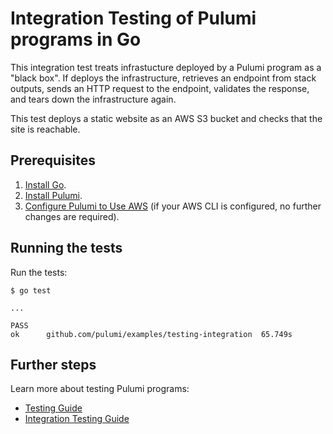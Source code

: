 # Integration Testing of Pulumi programs in Go

This integration test treats infrastucture deployed by a Pulumi program as a "black box". If deploys the infrastructure, retrieves an endpoint from stack outputs, sends an HTTP request to the endpoint, validates the response, and tears down the infrastructure again.

This test deploys a static website as an AWS S3 bucket and checks that the site is reachable.

## Prerequisites

1. [Install Go](https://golang.org/doc/install).
2. [Install Pulumi](https://www.pulumi.com/docs/get-started/install/).
3. [Configure Pulumi to Use AWS](https://www.pulumi.com/docs/intro/cloud-providers/aws/setup/) (if your AWS CLI is configured, no further changes are required).

## Running the tests

Run the tests:

``` 
$ go test

...

PASS
ok  	github.com/pulumi/examples/testing-integration	65.749s
```

## Further steps

Learn more about testing Pulumi programs:

- [Testing Guide](https://www.pulumi.com/docs/guides/testing/)
- [Integration Testing Guide](https://www.pulumi.com/docs/guides/testing/integration/)
